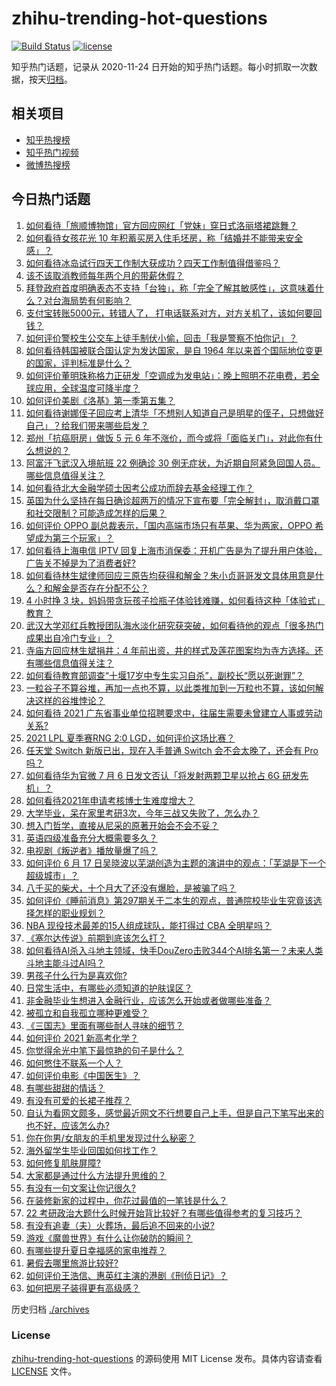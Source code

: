 # zhihu-trending-hot-questions

[![Build Status](https://github.com/justjavac/zhihu-trending-hot-questions/workflows/ci/badge.svg?branch=master)](https://github.com/justjavac/zhihu-trending-hot-questions/actions)
[![license](https://img.shields.io/github/license/justjavac/zhihu-trending-hot-questions)](https://github.com/justjavac/zhihu-trending-hot-questions/blob/master/LICENSE)

知乎热门话题，记录从 2020-11-24 日开始的知乎热门话题。每小时抓取一次数据，按天[归档](./archives)。

## 相关项目

- [知乎热搜榜](https://github.com/justjavac/zhihu-trending-top-search)
- [知乎热门视频](https://github.com/justjavac/zhihu-trending-hot-video)
- [微博热搜榜](https://github.com/justjavac/weibo-trending-hot-search)

## 今日热门话题

<!-- BEGIN -->
<!-- 最后更新时间 Thu Jul 08 2021 05:01:16 GMT+0800 (China Standard Time) -->

1. [如何看待「旅顺博物馆」官方回应网红「党妹」穿日式洛丽塔裙跳舞？](https://www.zhihu.com/question/470365349)
2. [如何看待女孩花光 10
   年积蓄买房入住毛坯房，称「结婚并不能带来安全感」？](https://www.zhihu.com/question/470358346)
3. [如何看待冰岛试行四天工作制大获成功？四天工作制值得借鉴吗？](https://www.zhihu.com/question/470410629)
4. [该不该取消教师每年两个月的带薪休假？](https://www.zhihu.com/question/470469068)
5. [拜登政府首度明确表态不支持「台独」，称「完全了解其敏感性」，这意味着什么？对台海局势有何影响？](https://www.zhihu.com/question/470580147)
6. [支付宝转账5000元，转错人了，
   打电话联系对方，对方关机了，该如何要回钱？](https://www.zhihu.com/question/351571558)
7. [如何评价警校生公交车上徒手制伏小偷，回击「我是警察不怕你记」？](https://www.zhihu.com/question/470605067)
8. [如何看待韩国被联合国认定为发达国家，是自 1964
   年以来首个国际地位变更的国家，评判标准是什么？](https://www.zhihu.com/question/470588614)
9. [如何评价董明珠称格力正研发「空调成为发电站」：晚上照明不花电费，若全球应用，全球温度可降半度？](https://www.zhihu.com/question/470429897)
10. [如何评价美剧《洛基》第一季第五集？](https://www.zhihu.com/question/469082564)
11. [如何看待谢娜侄子回应考上清华「不想别人知道自己是明星的侄子，只想做好自己」？给我们带来哪些启发？](https://www.zhihu.com/question/470425395)
12. [郑州「抗癌厨房」做饭 5 元 6
    年不涨价，而今或将「面临关门」，对此你有什么想说的？](https://www.zhihu.com/question/470452348)
13. [阿富汗飞武汉入境航班 22 例确诊 30
    例无症状，为近期自阿紧急回国人员。哪些信息值得关注？](https://www.zhihu.com/question/470593519)
14. [如何看待北大金融学硕士因考公成功而辞去基金经理工作？](https://www.zhihu.com/question/470568734)
15. [英国为什么坚持在每日确诊超两万的情况下宣布要「完全解封」，取消戴口罩和社交限制？可能造成怎样的后果？](https://www.zhihu.com/question/470082644)
16. [如何评价 OPPO 副总裁表示，「国内高端市场只有苹果、华为两家，OPPO
    希望成为第三个玩家」？](https://www.zhihu.com/question/470535816)
17. [如何看待上海电信 IPTV
    回复上海市消保委：开机广告是为了提升用户体验，广告关不掉是为了消费者好?](https://www.zhihu.com/question/470272548)
18. [如何看待林生斌律师回应三原告均获得和解金？朱小贞哥哥发文具体用意是什么？和解金是否存在分配不公？](https://www.zhihu.com/question/469903790)
19. [4 小时挣 3
    块，妈妈带贪玩孩子捡瓶子体验钱难赚，如何看待这种「体验式」教育？](https://www.zhihu.com/question/470535137)
20. [武汉大学邓红兵教授团队海水淡化研究获突破，如何看待他的观点「很多热门成果出自冷门专业」？](https://www.zhihu.com/question/470617704)
21. [寺庙方回应林生斌捐井：4
    年前出资，井的样式及莲花图案均为寺方选择。还有哪些信息值得关注？](https://www.zhihu.com/question/470587142)
22. [如何看待教育部调查“十堰17岁中专生实习自杀”，副校长“愿以死谢罪”？](https://www.zhihu.com/question/470564757)
23. [一粒谷子不算谷堆，再加一点也不算，以此类推加到一万粒也不算，该如何解决这样的谷堆悖论？](https://www.zhihu.com/question/455083603)
24. [如何看待 2021
    广东省事业单位招聘要求中，往届生需要未曾建立人事或劳动关系?](https://www.zhihu.com/question/470133715)
25. [2021 LPL 夏季赛RNG 2:0
    LGD，如何评价这场比赛？](https://www.zhihu.com/question/470681114)
26. [任天堂 Switch 新版已出，现在入手普通 Switch 会不会太晚了，还会有 Pro
    吗？](https://www.zhihu.com/question/425260879)
27. [如何看待华为官微 7 月 6 日发文否认「将发射两颗卫星以抢占 6G
    研发先机」？](https://www.zhihu.com/question/470367051)
28. [如何看待2021年申请考核博士生难度增大？](https://www.zhihu.com/question/430374942)
29. [大学毕业，呆在家里考研3次，今年三战又失败了，怎么办？](https://www.zhihu.com/question/41692093)
30. [想入门哲学，直接从尼采的原著开始会不会不妥？](https://www.zhihu.com/question/465167597)
31. [英语四级准备充分大概需要多久？](https://www.zhihu.com/question/293706213)
32. [电视剧《叛逆者》播放量爆了吗？](https://www.zhihu.com/question/468364234)
33. [如何评价 6 月 17
    日吴晓波以芜湖创造为主题的演讲中的观点：「芜湖是下一个超级城市」？](https://www.zhihu.com/question/466274708)
34. [八千买的柴犬，十个月大了还没有爆脸，是被骗了吗？](https://www.zhihu.com/question/353006075)
35. [如何评价《睡前消息》第297期关于二本生的观点，普通院校毕业生究竟该选择怎样的职业规划？](https://www.zhihu.com/question/470490474)
36. [NBA 现役技术最差的15人组成球队，能打得过 CBA
    全明星吗？](https://www.zhihu.com/question/467877445)
37. [《塞尔达传说》前期到底该怎么打？](https://www.zhihu.com/question/444332434)
38. [如何看待AI杀入斗地主领域，快手DouZero击败344个AI排名第一？未来人类斗地主能斗过AI吗？](https://www.zhihu.com/question/470431274)
39. [男孩子什么行为是喜欢你?](https://www.zhihu.com/question/459337094)
40. [日常生活中，有哪些必须知道的护肤误区？](https://www.zhihu.com/question/467117508)
41. [非金融毕业生想进入金融行业，应该怎么开始或者做哪些准备？](https://www.zhihu.com/question/34945971)
42. [被孤立和自我孤立哪种更难受？](https://www.zhihu.com/question/468616953)
43. [《三国志》里面有哪些耐人寻味的细节？](https://www.zhihu.com/question/48084045)
44. [如何评价 2021 新高考化学？](https://www.zhihu.com/question/463845980)
45. [你觉得余光中笔下最惊艳的句子是什么？](https://www.zhihu.com/question/440817750)
46. [如何憋住不联系一个人？](https://www.zhihu.com/question/417595335)
47. [如何评价电影《中国医生》？](https://www.zhihu.com/question/448519150)
48. [有哪些甜甜的情话？](https://www.zhihu.com/question/460123635)
49. [有没有可爱的长裙子推荐？](https://www.zhihu.com/question/446771263)
50. [自认为看网文颇多，感觉最近网文不行想要自己上手，但是自己下笔写出来的也不好，应该怎么办?](https://www.zhihu.com/question/462450572)
51. [你在你男/女朋友的手机里发现过什么秘密？](https://www.zhihu.com/question/309282780)
52. [海外留学生毕业回国如何找工作？](https://www.zhihu.com/question/267051114)
53. [如何修复肌肤屏障?](https://www.zhihu.com/question/318814504)
54. [大家都是通过什么方法提升思维的？](https://www.zhihu.com/question/468908005)
55. [有没有一句文案让你记很久?](https://www.zhihu.com/question/432213645)
56. [在装修新家的过程中，你花过最值的一笔钱是什么？](https://www.zhihu.com/question/468840855)
57. [22
    考研政治大题什么时候开始背比较好？有哪些值得参考的复习技巧？](https://www.zhihu.com/question/470122007)
58. [有没有追妻（夫）火葬场，最后追不回来的小说?](https://www.zhihu.com/question/468268590)
59. [游戏《魔兽世界》有什么让你破防的瞬间？](https://www.zhihu.com/question/466341366)
60. [有哪些提升夏日幸福感的家电推荐？](https://www.zhihu.com/question/333879590)
61. [暑假去哪里旅游比较好?](https://www.zhihu.com/question/465756199)
62. [如何评价王浩信、惠英红主演的港剧《刑侦日记》？](https://www.zhihu.com/question/463938835)
63. [如何把房子装得更有高级感？](https://www.zhihu.com/question/460724070)

<!-- END -->

历史归档 [./archives](./archives)

### License

[zhihu-trending-hot-questions](https://github.com/justjavac/zhihu-trending-hot-questions)
的源码使用 MIT License 发布。具体内容请查看 [LICENSE](./LICENSE) 文件。
